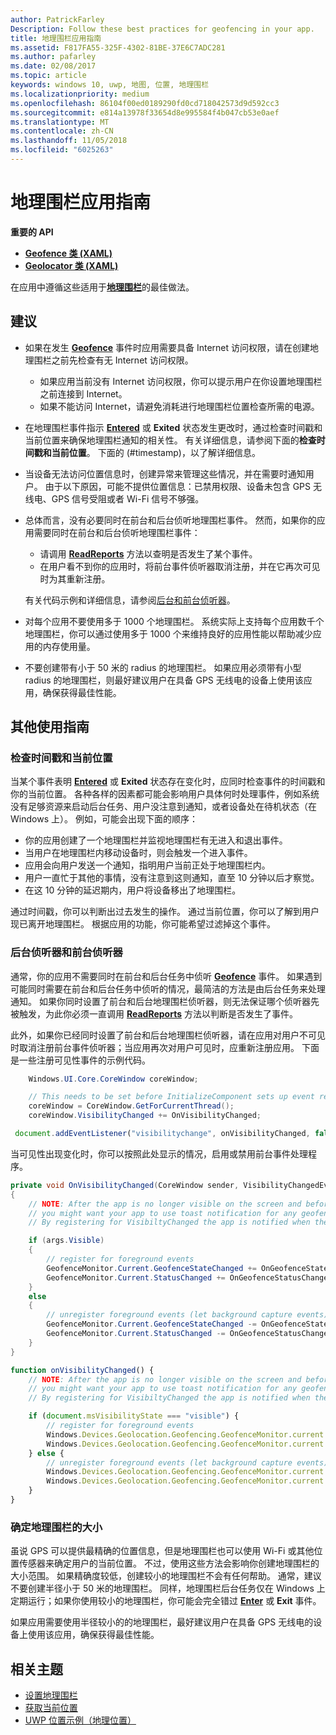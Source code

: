 ```yaml
---
author: PatrickFarley
Description: Follow these best practices for geofencing in your app.
title: 地理围栏应用指南
ms.assetid: F817FA55-325F-4302-81BE-37E6C7ADC281
ms.author: pafarley
ms.date: 02/08/2017
ms.topic: article
keywords: windows 10, uwp, 地图, 位置, 地理围栏
ms.localizationpriority: medium
ms.openlocfilehash: 86104f00ed0189290fd0cd718042573d9d592cc3
ms.sourcegitcommit: e814a13978f33654d8e995584f4b047cb53e0aef
ms.translationtype: MT
ms.contentlocale: zh-CN
ms.lasthandoff: 11/05/2018
ms.locfileid: "6025263"
---
```

# <a name="guidelines-for-geofencing-apps"></a>地理围栏应用指南




**重要的 API**

-   [**Geofence 类 (XAML)**](https://msdn.microsoft.com/library/windows/apps/dn263587)
-   [**Geolocator 类 (XAML)**](https://msdn.microsoft.com/library/windows/apps/br225534)

在应用中遵循这些适用于[**地理围栏**](https://msdn.microsoft.com/library/windows/apps/dn263744)的最佳做法。

## <a name="recommendations"></a>建议


-   如果在发生 [**Geofence**](https://msdn.microsoft.com/library/windows/apps/dn263587) 事件时应用需要具备 Internet 访问权限，请在创建地理围栏之前先检查有无 Internet 访问权限。
    -   如果应用当前没有 Internet 访问权限，你可以提示用户在你设置地理围栏之前连接到 Internet。
    -   如果不能访问 Internet，请避免消耗进行地理围栏位置检查所需的电源。
-   在地理围栏事件指示 [**Entered**](https://msdn.microsoft.com/library/windows/apps/dn263660) 或 **Exited** 状态发生更改时，通过检查时间戳和当前位置来确保地理围栏通知的相关性。 有关详细信息，请参阅下面的**检查时间戳和当前位置**。
下面的 (#timestamp)，以了解详细信息。
-   当设备无法访问位置信息时，创建异常来管理这些情况，并在需要时通知用户。 由于以下原因，可能不提供位置信息：已禁用权限、设备未包含 GPS 无线电、GPS 信号受阻或者 Wi-Fi 信号不够强。
-   总体而言，没有必要同时在前台和后台侦听地理围栏事件。 然而，如果你的应用需要同时在前台和后台侦听地理围栏事件：

    -   请调用 [**ReadReports**](https://msdn.microsoft.com/library/windows/apps/dn263633) 方法以查明是否发生了某个事件。
    -   在用户看不到你的应用时，将前台事件侦听器取消注册，并在它再次可见时为其重新注册。

    有关代码示例和详细信息，请参阅[后台和前台侦听器](#background-and-foreground-listeners)。

-   对每个应用不要使用多于 1000 个地理围栏。 系统实际上支持每个应用数千个地理围栏，你可以通过使用多于 1000 个来维持良好的应用性能以帮助减少应用的内存使用量。
-   不要创建带有小于 50 米的 radius 的地理围栏。 如果应用必须带有小型 radius 的地理围栏，则最好建议用户在具备 GPS 无线电的设备上使用该应用，确保获得最佳性能。

## <a name="additional-usage-guidance"></a>其他使用指南

### <a name="checking-the-time-stamp-and-current-location"></a>检查时间戳和当前位置

当某个事件表明 [**Entered**](https://msdn.microsoft.com/library/windows/apps/dn263660) 或 **Exited** 状态存在变化时，应同时检查事件的时间戳和你的当前位置。 各种各样的因素都可能会影响用户具体何时处理事件，例如系统没有足够资源来启动后台任务、用户没注意到通知，或者设备处在待机状态（在 Windows 上）。 例如，可能会出现下面的顺序：

-   你的应用创建了一个地理围栏并监视地理围栏有无进入和退出事件。
-   当用户在地理围栏内移动设备时，则会触发一个进入事件。
-   应用会向用户发送一个通知，指明用户当前正处于地理围栏内。
-   用户一直忙于其他的事情，没有注意到这则通知，直至 10 分钟以后才察觉。
-   在这 10 分钟的延迟期内，用户将设备移出了地理围栏。

通过时间戳，你可以判断出过去发生的操作。 通过当前位置，你可以了解到用户现已离开地理围栏。 根据应用的功能，你可能希望过滤掉这个事件。

### <a name="background-and-foreground-listeners"></a>后台侦听器和前台侦听器

通常，你的应用不需要同时在前台和后台任务中侦听 [**Geofence**](https://msdn.microsoft.com/library/windows/apps/dn263587) 事件。 如果遇到可能同时需要在前台和后台任务中侦听的情况，最简洁的方法是由后台任务来处理通知。 如果你同时设置了前台和后台地理围栏侦听器，则无法保证哪个侦听器先被触发，为此你必须一直调用 [**ReadReports**](https://msdn.microsoft.com/library/windows/apps/dn263633) 方法以判断是否发生了事件。

此外，如果你已经同时设置了前台和后台地理围栏侦听器，请在应用对用户不可见时取消注册前台事件侦听器；当应用再次对用户可见时，应重新注册应用。 下面是一些注册可见性事件的示例代码。

```csharp
    Windows.UI.Core.CoreWindow coreWindow;    

    // This needs to be set before InitializeComponent sets up event registration for app visibility
    coreWindow = CoreWindow.GetForCurrentThread();
    coreWindow.VisibilityChanged += OnVisibilityChanged;
```

```javascript
 document.addEventListener("visibilitychange", onVisibilityChanged, false);
```

当可见性出现变化时，你可以按照此处显示的情况，启用或禁用前台事件处理程序。

```csharp
private void OnVisibilityChanged(CoreWindow sender, VisibilityChangedEventArgs args)
{
    // NOTE: After the app is no longer visible on the screen and before the app is suspended
    // you might want your app to use toast notification for any geofence activity.
    // By registering for VisibiltyChanged the app is notified when the app is no longer visible in the foreground.

    if (args.Visible)
    {
        // register for foreground events
        GeofenceMonitor.Current.GeofenceStateChanged += OnGeofenceStateChanged;
        GeofenceMonitor.Current.StatusChanged += OnGeofenceStatusChanged;
    }
    else
    {
        // unregister foreground events (let background capture events)
        GeofenceMonitor.Current.GeofenceStateChanged -= OnGeofenceStateChanged;
        GeofenceMonitor.Current.StatusChanged -= OnGeofenceStatusChanged;
    }
}
```

```javascript
function onVisibilityChanged() {
    // NOTE: After the app is no longer visible on the screen and before the app is suspended
    // you might want your app to use toast notification for any geofence activity.
    // By registering for VisibiltyChanged the app is notified when the app is no longer visible in the foreground.

    if (document.msVisibilityState === "visible") {
        // register for foreground events
        Windows.Devices.Geolocation.Geofencing.GeofenceMonitor.current.addEventListener("geofencestatechanged", onGeofenceStateChanged);
        Windows.Devices.Geolocation.Geofencing.GeofenceMonitor.current.addEventListener("statuschanged", onGeofenceStatusChanged);
    } else {
        // unregister foreground events (let background capture events)
        Windows.Devices.Geolocation.Geofencing.GeofenceMonitor.current.removeEventListener("geofencestatechanged", onGeofenceStateChanged);
        Windows.Devices.Geolocation.Geofencing.GeofenceMonitor.current.removeEventListener("statuschanged", onGeofenceStatusChanged);
    }
}
```

### <a name="sizing-your-geofences"></a>确定地理围栏的大小

虽说 GPS 可以提供最精确的位置信息，但是地理围栏也可以使用 Wi-Fi 或其他位置传感器来确定用户的当前位置。 不过，使用这些方法会影响你创建地理围栏的大小范围。 如果精确度较低，创建较小的地理围栏不会有任何帮助。 通常，建议不要创建半径小于 50 米的地理围栏。 同样，地理围栏后台任务仅在 Windows 上定期运行；如果你使用较小的地理围栏，你可能会完全错过 [**Enter**](https://msdn.microsoft.com/library/windows/apps/dn263660) 或 **Exit** 事件。

如果应用需要使用半径较小的的地理围栏，最好建议用户在具备 GPS 无线电的设备上使用该应用，确保获得最佳性能。

## <a name="related-topics"></a>相关主题


* [设置地理围栏](https://msdn.microsoft.com/library/windows/apps/mt219702)
* [获取当前位置](https://msdn.microsoft.com/library/windows/apps/mt219698)
* [UWP 位置示例（地理位置）](http://go.microsoft.com/fwlink/p/?linkid=533278)
 

 
